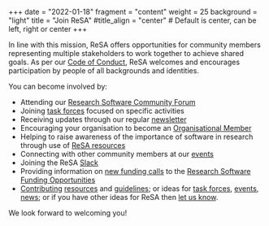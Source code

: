 +++
date = "2022-01-18"
fragment = "content"
weight = 25
background = "light"
title = "Join ReSA"
#title_align = "center" # Default is center, can be left, right or center
+++

In line with this mission, ReSA offers opportunities for community members representing multiple stakeholders to work together to achieve shared goals. As per our [Code of Conduct](./code-of-conduct/), ReSA welcomes and encourages participation by people of all backgrounds and identities.  

You can become involved by: 

  - Attending our [Research Software Community Forum](https://www.researchsoft.org/events/2022-06/)
  - Joining [task forces](./taskforces/) focused on specific activities 
  - Receiving updates through our regular [newsletter](./news/) 
  - Encouraging your organisation to become an [Organisational Member](https://www.researchsoft.org/membership/)
  - Helping to raise awareness of the importance of software in research through use of [ReSA resources](./resa-resources/)
  - Connecting with other community members at our [events](./events/) 
  - Joining the ReSA [Slack](https://researchsoft.slack.com/join/shared_invite/zt-1flmrglww-SoWjAK_5TJyqLU_~Jx697w#/shared-invite/email)
  - Providing information on [new funding calls](https://forms.gle/r4Jw4swUd1SXigZc9) to the [Research Software Funding Opportunities](https://www.researchsoft.org/funding-opportunities/)
  - [Contributing](./contact/) [resources](https://www.researchsoft.org/resa-resources/) and [guidelines](https://www.researchsoft.org/guidelines/); or ideas for [task forces](https://www.researchsoft.org/taskforces/), [events](https://www.researchsoft.org/events/), [news](https://www.researchsoft.org/news/); or if you have other ideas for ReSA then [let us know](./contact/). 

We look forward to welcoming you! 
